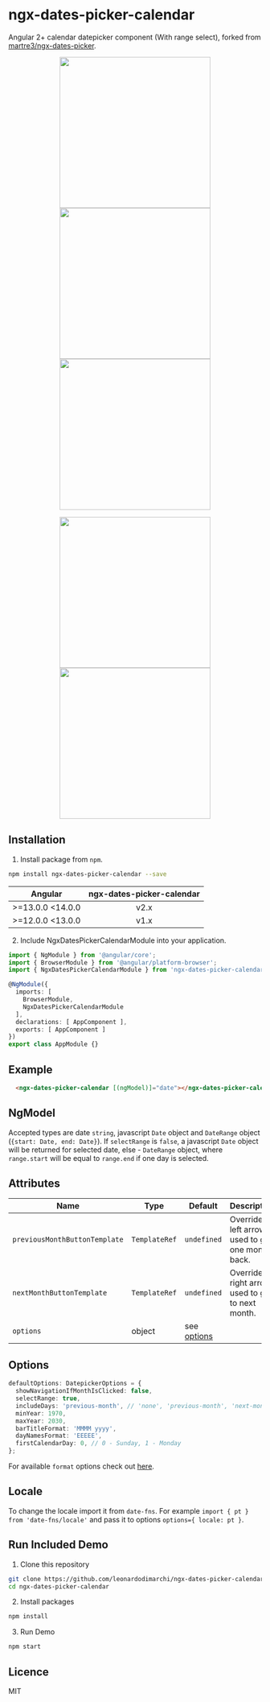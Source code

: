 # ngx-dates-picker-calendar

Angular 2+ calendar datepicker component (With range select), forked from [martre3/ngx-dates-picker](https://github.com/martre3/ngx-dates-picker).

<p align="center">
  <img style="display: inline-block" src="https://user-images.githubusercontent.com/32035250/64512878-033faf00-d2f0-11e9-9fcb-5cbef6112cde.png" width="300">
  <img style="display: inline-block" src="https://user-images.githubusercontent.com/32035250/64523368-d4800380-d304-11e9-8ddf-528216634d98.png" width="300">
  <img style="display: inline-block" src="https://user-images.githubusercontent.com/32035250/64523552-38a2c780-d305-11e9-83ba-7833b2f51e4a.png" width="300">
</p>

<p align="center">
  <img src="https://user-images.githubusercontent.com/32035250/64512970-384c0180-d2f0-11e9-9bc8-53a8cb77c615.png" width="300">
  <img src="https://user-images.githubusercontent.com/32035250/64591250-0ac78c80-d3b2-11e9-8df5-17cb9c4f51b9.png" width="300">
</p>

## Installation
1. Install package from `npm`.

```sh
npm install ngx-dates-picker-calendar --save
```

| Angular| ngx-dates-picker-calendar |
| ------|:------:|
| >=13.0.0 <14.0.0 | v2.x |
| >=12.0.0 <13.0.0 | v1.x |

2. Include NgxDatesPickerCalendarModule into your application.

```ts
import { NgModule } from '@angular/core';
import { BrowserModule } from '@angular/platform-browser';
import { NgxDatesPickerCalendarModule } from 'ngx-dates-picker-calendar';

@NgModule({
  imports: [
    BrowserModule,
    NgxDatesPickerCalendarModule
  ],
  declarations: [ AppComponent ],
  exports: [ AppComponent ]
})
export class AppModule {}
```

## Example
```html
  <ngx-dates-picker-calendar [(ngModel)]="date"></ngx-dates-picker-calendar>
```

## NgModel
Accepted types are date `string`, javascript `Date` object and `DateRange` object (`{start: Date, end: Date}`).
If `selectRange` is `false`, a javascript `Date` object will be returned for selected date, else - `DateRange` object, 
where `range.start` will be equal to `range.end` if one day is selected. 

## Attributes
|Name|Type|Default|Description|
| --- | --- | --- | --- |
|`previousMonthButtonTemplate`|`TemplateRef`|`undefined`|Overrides left arrow used to go one month back.|
|`nextMonthButtonTemplate`|`TemplateRef`|`undefined`|Overrides right arrow used to go to next month.| 
|`options`|object|see [options](#options)||

## <a name="options"></a>Options
```ts
defaultOptions: DatepickerOptions = {
  showNavigationIfMonthIsClicked: false,
  selectRange: true,
  includeDays: 'previous-month', // 'none', 'previous-month', 'next-month', 'all'. Should it render days outside current month.
  minYear: 1970,
  maxYear: 2030,
  barTitleFormat: 'MMMM yyyy',
  dayNamesFormat: 'EEEEE',
  firstCalendarDay: 0, // 0 - Sunday, 1 - Monday
};
```

For available `format` options check out [here](https://date-fns.org/docs/format).

## Locale

To change the locale import it from `date-fns`. For example `import { pt } from 'date-fns/locale'` and pass it to options `options={ locale: pt }`. 

## Run Included Demo

1. Clone this repository

```sh
git clone https://github.com/leonardodimarchi/ngx-dates-picker-calendar.git
cd ngx-dates-picker-calendar
```

2. Install packages

```sh
npm install
```

3. Run Demo

```sh
npm start
```

## Licence

MIT
